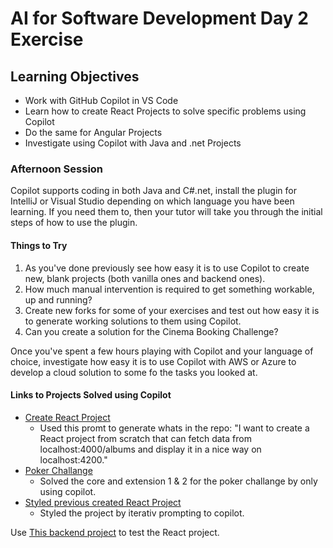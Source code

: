 # AI for Software Development Day 2 Exercise

## Learning Objectives

- Work with GitHub Copilot in VS Code
- Learn how to create React Projects to solve specific problems using Copilot
- Do the same for Angular Projects
- Investigate using Copilot with Java and .net Projects

### Afternoon Session

Copilot supports coding in both Java and C#.net, install the plugin for IntelliJ or Visual Studio depending on which language you have been learning. If you need them to, then your tutor will take you through the initial steps of how to use the plugin.

#### Things to Try

1. As you've done previously see how easy it is to use Copilot to create new, blank projects (both vanilla ones and backend ones).
2. How much manual intervention is required to get something workable, up and running?
3. Create new forks for some of your exercises and test out how easy it is to generate working solutions to them using Copilot.
4. Can you create a solution for the Cinema Booking Challenge?

Once you've spent a few hours playing with Copilot and your language of choice, investigate how easy it is to use Copilot with AWS or Azure to develop a cloud solution to some fo the tasks you looked at.

#### Links to Projects Solved using Copilot

- [Create React Project](https://github.com/SimpFred/ai-react-create-project)
  - Used this promt to generate whats in the repo: "I want to create a React project from scratch that can fetch data from localhost:4000/albums and display it in a nice way on localhost:4200."
- [Poker Challange](https://github.com/SimpFred/java-poker-challenge)
  - Solved the core and extension 1 & 2 for the poker challange by only using copilot.
- [Styled previous created React Project](https://github.com/SimpFred/ai-react-create-project/tree/styling-using-ai)
  - Styled the project by iterativ prompting to copilot.
 
Use [This backend project](https://github.com/SimpFred/java-cloud-azure-day-1) to test the React project.
